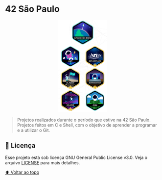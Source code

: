 # 42 São Paulo

<div align="center" style="display: inline_block">  
  <img src="fase1.png" height="300em" alt="projetos realizados">
</div>

> Projetos realizados durante o período que estive na 42 São Paulo. Projetos feitos em C e Shell, com o objetivo de aprender a programar e a utilizar o Git.

## 📝 Licença

Esse projeto está sob licença GNU General Public License v3.0. Veja o arquivo [LICENSE](LICENSE) para mais detalhes.

[⬆ Voltar ao topo](#nome-do-projeto)<br>
